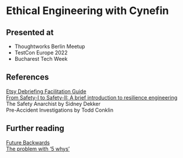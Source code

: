 # Ethical Engineering with Cynefin

## Presented at
- Thoughtworks Berlin Meetup
- TestCon Europe 2022
- Bucharest Tech Week

## References
[Etsy Debriefing Facilitation Guide](https://extfiles.etsy.com/DebriefingFacilitationGuide.pdf)  
[From Safety-I to Safety-II: A brief introduction to resilience engineering](https://safetysynthesis.com/onewebmedia/Introduction%20to%20S-I%20and%20S-II.pdf)  
The Safety Anarchist by Sidney Dekker  
Pre-Accident Investigations by Todd Conklin  

## Further reading
[Future Backwards](https://cynefin.io/wiki/Future_backwards)  
[The problem with ‘5 whys’](https://qualitysafety.bmj.com/content/26/8/671)
